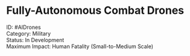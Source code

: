 # Fully-Autonomous Combat Drones

ID: #AIDrones \
Category: Military \
Status: In Development \
Maximum Impact: Human Fatality (Small-to-Medium Scale)
